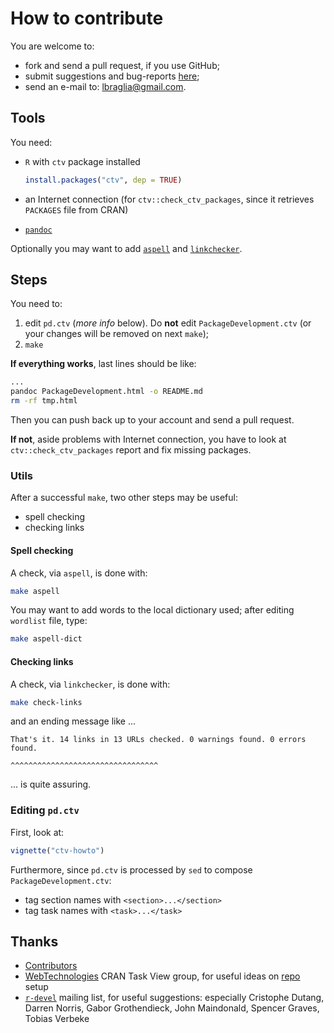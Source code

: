 # How to contribute

You are welcome to:
- fork and send a pull request, if you use GitHub;
- submit suggestions and bug-reports
[here](http://github.com/lbraglia/PackageDevelopmentTaskView/issues);
- send an e-mail to: lbraglia@gmail.com.

## Tools

You need:
* `R` with `ctv` package installed

  ```R
  install.packages("ctv", dep = TRUE)
  ```

* an Internet connection (for `ctv::check_ctv_packages`, since it retrieves
  `PACKAGES` file from CRAN)
* [`pandoc`](http://johnmacfarlane.net/pandoc/)

Optionally you may want to add [`aspell`](http://www.aspell.net) and
[`linkchecker`](http://wummel.github.io/linkchecker). 

## Steps
You need to: 

1. edit `pd.ctv` (*more info* below). Do **not** edit
   `PackageDevelopment.ctv` (or your changes will be removed on next
   `make`); 
2. `make`

**If everything works**, last lines should be like:
```bash
...
pandoc PackageDevelopment.html -o README.md
rm -rf tmp.html
```
Then you can push back up to your account and send a pull request.

**If not**, aside problems with Internet connection, you have to
look at `ctv::check_ctv_packages` report and fix missing packages.

### Utils
After a successful `make`, two other steps may be useful:
* spell checking
* checking links

#### Spell checking
A check, via `aspell`, is done with:
```bash
make aspell
```
You may want to add words to the local dictionary used; after editing
`wordlist` file, type:
```bash
make aspell-dict
```

#### Checking links
A check, via `linkchecker`, is done with:
```bash
make check-links
```
and an ending message like ...
```
That's it. 14 links in 13 URLs checked. 0 warnings found. 0 errors found.
                                        ^^^^^^^^^^^^^^^^^^^^^^^^^^^^^^^^^
```
... is quite assuring.

### Editing `pd.ctv`
First, look at:
```R
vignette("ctv-howto")
```

Furthermore, since `pd.ctv` is processed by `sed` to compose
`PackageDevelopment.ctv`:
* tag section names with `<section>...</section>`
* tag task names with `<task>...</task>`

<!--- * if you link a GitHub (only, otherwise use CRAN's) repository of a -->
<!--- package, ad *if* `names(package) == names(githubRepo)` you could use the `gh` -->
<!--- tag in this way (eg.) `<gh>hadley/devtools</gh>` -->


## Thanks

* [Contributors](http://github.com/lbraglia/PackageDevelopmentTaskView/graphs/contributors)
* [WebTechnologies](http://cran.r-project.org/web/views/WebTechnologies.html)
CRAN Task View group, for useful ideas on
[repo](http://github.com/ropensci/webservices) setup
* [`r-devel`](http://stat.ethz.ch/mailman/listinfo/r-devel) mailing list,
  for useful suggestions: especially Cristophe Dutang, Darren 
  Norris, Gabor Grothendieck, John Maindonald, Spencer Graves, Tobias
  Verbeke
